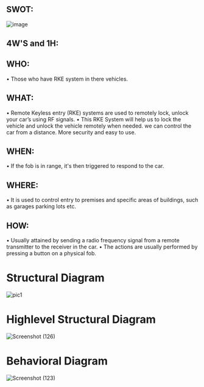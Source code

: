
#
## SWOT:
 ![image](https://user-images.githubusercontent.com/98813710/157849763-f2eddbe7-10e2-4199-bf5a-864eaa74126a.png)



 ## 4W'S and 1H:
## WHO:

•	Those who have RKE system in there vehicles.

## WHAT:

•	Remote Keyless entry (RKE) systems are used to remotely lock, unlock your car’s using RF signals.
•	This RKE System will help us to lock the vehicle and unlock the vehicle remotely when needed. we can control the car from a distance. More security and easy to use.

## WHEN:

•	If the fob is in range, it's then triggered to respond to the car.

## WHERE:

•	It is used to control entry to premises and specific areas of buildings, such as garages parking lots etc.

## HOW:

•	Usually attained by sending a radio frequency signal from a remote transmitter to the receiver in the car.
•	The actions are usually performed by pressing a button on a physical fob.

# Structural Diagram
![pic1](https://user-images.githubusercontent.com/98868418/157834529-be32558f-20e0-4820-8a8a-239018fdb886.png)

# Highlevel Structural Diagram
![Screenshot (126)](https://user-images.githubusercontent.com/98868418/157892674-77e8a59c-9859-4f0c-8292-925f25718c32.png)



# Behavioral Diagram
![Screenshot (123)](https://user-images.githubusercontent.com/98868418/157840563-cc327671-bf04-4913-92b9-d156d168ef24.png)
